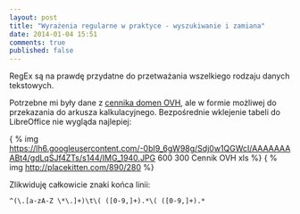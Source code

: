 ```yaml
---
layout: post
title: "Wyrażenia regularne w praktyce - wyszukiwanie i zamiana"
date: 2014-01-04 15:51
comments: true
published: false
---
```


RegEx są na prawdę przydatne do przetważania wszelkiego rodzaju danych tekstowych.

Potrzebne mi były dane z [cennika domen OVH](http://www.ovh.pl/domeny/cennik_domen.xml), 
ale w formie możliwej do przekazania do arkusza kalkulacyjnego. Bezpośrednie wklejenie 
tabeli do LibreOffice nie wygląda najlepiej:

{ % img https://lh6.googleusercontent.com/-0bI9_6gW98g/Sdj0w1QGWcI/AAAAAAAABt4/gdLqSJf4ZTs/s144/IMG_1940.JPG 600 300 Cennik OVH xls %}
{ % img http://placekitten.com/890/280 %}


Zlikwiduję całkowicie znaki końca linii:
```
^(\.[a-zA-Z \*\.]+)\t\( ([0-9,]+).*\( ([0-9,]+).*
```